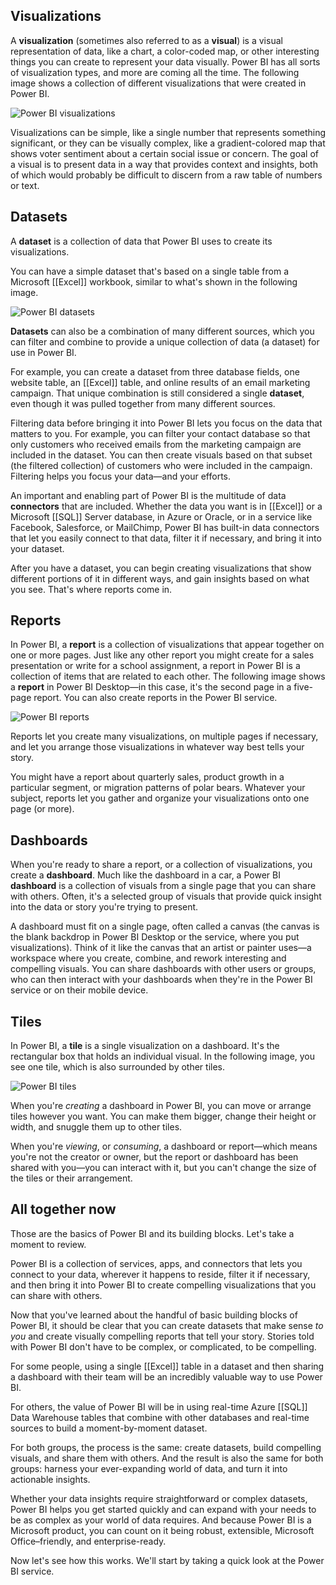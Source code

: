 ## Visualizations

A **visualization** (sometimes also referred to as a **visual**) is a visual representation of data, like a chart, a color-coded map, or other interesting things you can create to represent your data visually. Power BI has all sorts of visualization types, and more are coming all the time. The following image shows a collection of different visualizations that were created in Power BI.

![Power BI visualizations](https://docs.microsoft.com/en-us/learn/modules/get-started-with-power-bi/media/pbi-bblocks_01.png)

Visualizations can be simple, like a single number that represents something significant, or they can be visually complex, like a gradient-colored map that shows voter sentiment about a certain social issue or concern. The goal of a visual is to present data in a way that provides context and insights, both of which would probably be difficult to discern from a raw table of numbers or text.

## Datasets

A **dataset** is a collection of data that Power BI uses to create its visualizations.

You can have a simple dataset that's based on a single table from a Microsoft [[Excel]] workbook, similar to what's shown in the following image.

![Power BI datasets](https://docs.microsoft.com/en-us/learn/modules/get-started-with-power-bi/media/pbi-bblocks_02.png)

**Datasets** can also be a combination of many different sources, which you can filter and combine to provide a unique collection of data (a dataset) for use in Power BI.

For example, you can create a dataset from three database fields, one website table, an [[Excel]] table, and online results of an email marketing campaign. That unique combination is still considered a single **dataset**, even though it was pulled together from many different sources.

Filtering data before bringing it into Power BI lets you focus on the data that matters to you. For example, you can filter your contact database so that only customers who received emails from the marketing campaign are included in the dataset. You can then create visuals based on that subset (the filtered collection) of customers who were included in the campaign. Filtering helps you focus your data—and your efforts.

An important and enabling part of Power BI is the multitude of data **connectors** that are included. Whether the data you want is in [[Excel]] or a Microsoft [[SQL]] Server database, in Azure or Oracle, or in a service like Facebook, Salesforce, or MailChimp, Power BI has built-in data connectors that let you easily connect to that data, filter it if necessary, and bring it into your dataset.

After you have a dataset, you can begin creating visualizations that show different portions of it in different ways, and gain insights based on what you see. That's where reports come in.

## Reports

In Power BI, a **report** is a collection of visualizations that appear together on one or more pages. Just like any other report you might create for a sales presentation or write for a school assignment, a report in Power BI is a collection of items that are related to each other. The following image shows a **report** in Power BI Desktop—in this case, it's the second page in a five-page report. You can also create reports in the Power BI service.

![Power BI reports](https://docs.microsoft.com/en-us/learn/modules/get-started-with-power-bi/media/pbi-bblocks_03.png)

Reports let you create many visualizations, on multiple pages if necessary, and let you arrange those visualizations in whatever way best tells your story.

You might have a report about quarterly sales, product growth in a particular segment, or migration patterns of polar bears. Whatever your subject, reports let you gather and organize your visualizations onto one page (or more).

## Dashboards

When you're ready to share a report, or a collection of visualizations, you create a **dashboard**. Much like the dashboard in a car, a Power BI **dashboard** is a collection of visuals from a single page that you can share with others. Often, it's a selected group of visuals that provide quick insight into the data or story you're trying to present.

A dashboard must fit on a single page, often called a canvas (the canvas is the blank backdrop in Power BI Desktop or the service, where you put visualizations). Think of it like the canvas that an artist or painter uses—a workspace where you create, combine, and rework interesting and compelling visuals. You can share dashboards with other users or groups, who can then interact with your dashboards when they're in the Power BI service or on their mobile device.

## Tiles

In Power BI, a **tile** is a single visualization on a dashboard. It's the rectangular box that holds an individual visual. In the following image, you see one tile, which is also surrounded by other tiles.

![Power BI tiles](https://docs.microsoft.com/en-us/learn/modules/get-started-with-power-bi/media/pbi-bblocks_04.png)

When you're _creating_ a dashboard in Power BI, you can move or arrange tiles however you want. You can make them bigger, change their height or width, and snuggle them up to other tiles.

When you're _viewing_, or _consuming_, a dashboard or report—which means you're not the creator or owner, but the report or dashboard has been shared with you—you can interact with it, but you can't change the size of the tiles or their arrangement.

## All together now

Those are the basics of Power BI and its building blocks. Let's take a moment to review.

Power BI is a collection of services, apps, and connectors that lets you connect to your data, wherever it happens to reside, filter it if necessary, and then bring it into Power BI to create compelling visualizations that you can share with others.

Now that you've learned about the handful of basic building blocks of Power BI, it should be clear that you can create datasets that make sense _to you_ and create visually compelling reports that tell your story. Stories told with Power BI don't have to be complex, or complicated, to be compelling.

For some people, using a single [[Excel]] table in a dataset and then sharing a dashboard with their team will be an incredibly valuable way to use Power BI.

For others, the value of Power BI will be in using real-time Azure [[SQL]] Data Warehouse tables that combine with other databases and real-time sources to build a moment-by-moment dataset.

For both groups, the process is the same: create datasets, build compelling visuals, and share them with others. And the result is also the same for both groups: harness your ever-expanding world of data, and turn it into actionable insights.

Whether your data insights require straightforward or complex datasets, Power BI helps you get started quickly and can expand with your needs to be as complex as your world of data requires. And because Power BI is a Microsoft product, you can count on it being robust, extensible, Microsoft Office–friendly, and enterprise-ready.

Now let's see how this works. We'll start by taking a quick look at the Power BI service.